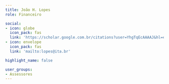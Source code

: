 ```yaml
---
title: João H. Lopes
role: Financeiro

social:
- icon: globe
  icon_pack: fas
  link: 'https://scholar.google.com.br/citations?user=YhgTqEcAAAAJ&hl=en'
- icon: envelope
  icon_pack: fas
  link: 'mailto:lopes@ita.br'

highlight_name: false

user_groups:
- Assessores
---
```

